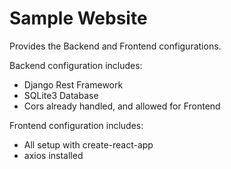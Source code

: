 # Sample Website
Provides the Backend and Frontend configurations.

Backend configuration includes:
* Django Rest Framework
* SQLite3 Database
* Cors already handled, and allowed for Frontend

Frontend configuration includes:
* All setup with create-react-app
* axios installed